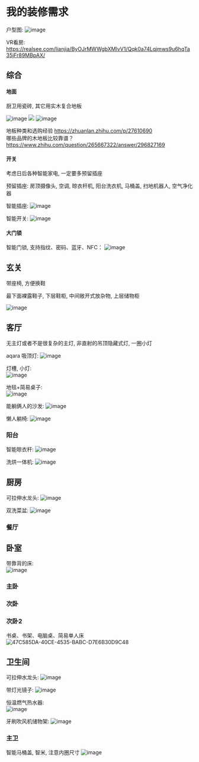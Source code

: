 # 我的装修需求

户型图:
![image](https://user-images.githubusercontent.com/6939365/115243923-02226500-a156-11eb-9a5d-47b833b888d4.png)

VR看房: <https://realsee.com/lianjia/ByOJrMWWgbXMlvV1/Qqk0a74Lqjmws9u6hqTa35jFr89MBpAX/>   

## 综合

#### 地面
厨卫用瓷砖, 其它用实木复合地板

![image](https://user-images.githubusercontent.com/6939365/115242999-0437f400-a155-11eb-8bb0-c869c84fadfc.png)
<img src="https://user-images.githubusercontent.com/6939365/115243174-377a8300-a155-11eb-80c5-38b56ec2a4bb.png" style="max-width:700px" />
![image](https://user-images.githubusercontent.com/6939365/115243350-6abd1200-a155-11eb-9efa-d32b1ad1aa71.png)

地板种类和选购经验 <https://zhuanlan.zhihu.com/p/27610690>   
哪些品牌的木地板比较靠谱？ <https://www.zhihu.com/question/265667322/answer/296827169>

#### 开关

考虑日后各种智能家电, 一定要多预留插座

预留插座: 房顶摄像头, 空调, 晾衣杆机, 阳台洗衣机, 马桶盖, 扫地机器人, 空气净化器

智能插座:
![image](https://user-images.githubusercontent.com/6939365/115253341-de175180-a15e-11eb-94e5-e36a0ecfc4ca.png)

智能开关:
![image](https://user-images.githubusercontent.com/6939365/115253378-e8395000-a15e-11eb-83a3-4ccef32122bb.png)

#### 大门锁

智能门锁, 支持指纹、密码、蓝牙、NFC：
![image](https://user-images.githubusercontent.com/6939365/115253829-5716a900-a15f-11eb-901a-e76d92c4d508.png)


## 玄关
带座椅, 方便换鞋

最下面裸露鞋子, 下层鞋柜, 中间敞开式放杂物, 上层储物柜

![image](https://user-images.githubusercontent.com/6939365/115244557-9e4c6c00-a156-11eb-88de-1ede43c2fd93.png)

## 客厅

无主灯或者不是很复杂的主灯, 非直射的吊顶隐藏式灯, 一圈小灯

aqara 吸顶灯:
![image](https://user-images.githubusercontent.com/6939365/115254435-ede36580-a15f-11eb-9689-4f0c5b5cf280.png)


灯槽, 小灯:   
![image](https://user-images.githubusercontent.com/6939365/115245345-698ce480-a157-11eb-847d-f5522f882fa2.png)

地毯+简易桌子:   
![image](https://user-images.githubusercontent.com/6939365/115255692-1881ee00-a161-11eb-9c36-1bd772b49960.png)

能躺俩人的沙发:
![image](https://user-images.githubusercontent.com/6939365/115257780-0012d300-a163-11eb-83a0-390b6a9a60df.png)


懒人躺椅:
![image](https://user-images.githubusercontent.com/6939365/115257224-74994200-a162-11eb-89d0-bd0e62627296.png)


### 阳台

智能晾衣杆:
![image](https://user-images.githubusercontent.com/6939365/115254368-d99f6880-a15f-11eb-909d-8ff2764ef594.png)

洗烘一体机:
![image](https://user-images.githubusercontent.com/6939365/115254327-d0160080-a15f-11eb-96bc-df5e389d120a.png)


## 厨房

可拉伸水龙头:
![image](https://user-images.githubusercontent.com/6939365/115250674-61837380-a15c-11eb-88e0-261190764612.png)

双洗菜盆:
![image](https://user-images.githubusercontent.com/6939365/115250808-824bc900-a15c-11eb-9bcd-0661b6f46f88.png)


### 餐厅

## 卧室

带靠背的床:   
![image](https://user-images.githubusercontent.com/6939365/115252644-3c900000-a15e-11eb-8118-75c1b859cc5c.png)

### 主卧

### 次卧

### 次卧2

书桌、书架、电脑桌、简易单人床
![47C585DA-40CE-4535-BABC-D7E6B30D9C48](https://user-images.githubusercontent.com/6939365/115261038-df984800-a165-11eb-8423-42f4092292b8.png)



## 卫生间

可拉伸水龙头:
![image](https://user-images.githubusercontent.com/6939365/115250468-30a33e80-a15c-11eb-8c01-749abb07382b.png)

带灯光镜子:
![image](https://user-images.githubusercontent.com/6939365/115251247-f1c1b880-a15c-11eb-95af-6ffc93fb55a1.png)

恒温燃气热水器:   
![image](https://user-images.githubusercontent.com/6939365/115251859-86c4b180-a15d-11eb-8ddc-8e3b5a0c0783.png)

牙刷吹风机储物架:
![image](https://user-images.githubusercontent.com/6939365/115254843-529ec000-a160-11eb-8923-028b2ef9f623.png)


### 主卫

智能马桶盖, 智米, 注意内圈尺寸
![image](https://user-images.githubusercontent.com/6939365/115252061-b5db2300-a15d-11eb-8e68-5986afd012c4.png)

